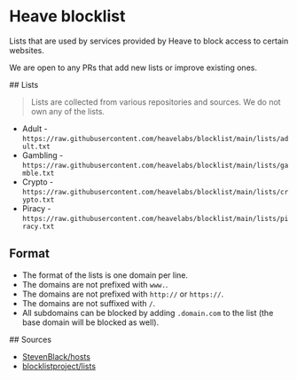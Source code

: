 # Heave blocklist

Lists that are used by services provided by Heave to block access to certain websites.

We are open to any PRs that add new lists or improve existing ones.

## Lists

> Lists are collected from various repositories and sources. We do not own any of the lists.

- Adult - `https://raw.githubusercontent.com/heavelabs/blocklist/main/lists/adult.txt`
- Gambling - `https://raw.githubusercontent.com/heavelabs/blocklist/main/lists/gamble.txt`
- Crypto - `https://raw.githubusercontent.com/heavelabs/blocklist/main/lists/crypto.txt`
- Piracy - `https://raw.githubusercontent.com/heavelabs/blocklist/main/lists/piracy.txt`

## Format

- The format of the lists is one domain per line.
- The domains are not prefixed with `www.`.
- The domains are not prefixed with `http://` or `https://`.
- The domains are not suffixed with `/`.
- All subdomains can be blocked by adding `.domain.com` to the list (the base domain will be blocked as well).

## Sources

- [StevenBlack/hosts](https://github.com/StevenBlack/hosts)
- [blocklistproject/lists](https://github.com/blocklistproject/lists)
